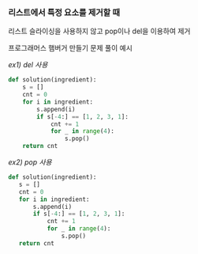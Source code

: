 ### 리스트에서 특정 요소를 제거할 때

리스트 슬라이싱을 사용하지 않고
pop이나 del을 이용하여 제거


프로그래머스 햄버거 만들기 문제 풀이 예시

_ex1) del 사용_

```python
def solution(ingredient):
    s = []
    cnt = 0
    for i in ingredient:
        s.append(i)
        if s[-4:] == [1, 2, 3, 1]:
            cnt += 1
            for _ in range(4):
                s.pop()
    return cnt
 ```
 
 _ex2) pop 사용_
 
 ```python
 def solution(ingredient):
    s = []
    cnt = 0
    for i in ingredient:
        s.append(i)
        if s[-4:] == [1, 2, 3, 1]:
            cnt += 1
            for _ in range(4):
                s.pop()
    return cnt
```
